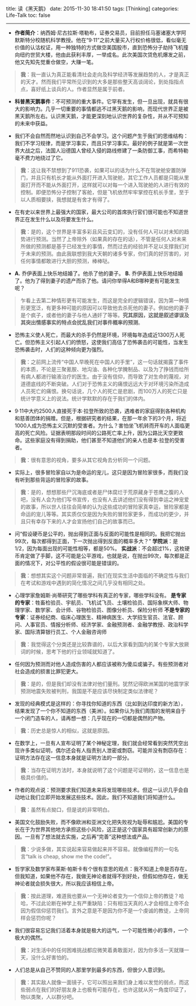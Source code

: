 title: 读《黑天鹅》
date: 2015-11-30 18:41:50
tags: [Thinking]
categories: Life-Talk
toc: false

---
* **作者简介**：纳西姆·尼古拉斯·塔勒布，证券交易员，目前担任马塞诸塞大学阿默斯特分校随机科学教授。他在“9·11”之前大量买入行权价格很低，看似毫无价值的认沽权证，用一种独特的方式做空美国股市，直到恐怖分子劫持飞机撞向纽约世贸大楼，他由此获利丰厚，一举成名。此次美国次贷危机爆发之前，他又先知先觉重仓做空，大赚一笔。

> **我**：我一直认为真正能看清社会走向及科学经济等发展趋势的人，才是真正的天才。然而我们平常所见识到的大多是那些整天高谈阔论，到处指指点点，喜好纸上谈兵的人。作者显然是属于前者。

* **科普黑天鹅事件**：不可预测的重大事件。它罕有发生，但一旦出现，就具有很大的影响力。几乎一切重要的事情都逃不过黑天鹅的影响，而现代世界正是被黑天鹅所左右。认识黑天鹅，才能更深刻地认识世界的复杂性，并从不可预知的未来中获益。

* 我们不会自然而然地认识到自己不会学习。这个问题产生于我们的思维结构：我们不学习规律，而是学习事实，而且只学习事实。最好的例子就是第一次世界大战之后，法国人沿德国人曾经入侵的路线修建了一条防御工事，而希特勒毫不费力地绕过了它。

> **我**：这让我不禁想到了911恐袭，如果可以的话为什么不在驾驶舱安置防弹门，并且只有机长才能从外面打开进入驾驶舱，其它工作人员都是只能从里面打开而不能从外面打开，这样就可以对每一个进入驾驶舱的人进行有效的控制。即便恐怖分子控制了客舱，但是飞机依然牢牢掌控在机长手里，至于以人质相要挟，我想就是有舍才有得了。

* 在有史以来世界上最强大的国家，最大公司的首席执行官们很可能也不知道世界正在发生什么以及将要发生什么。

> **我**：是的，这个世界是丰富多彩且风云变幻的，没有任何人可以对未知的趋势进行预测。当然了上帝除外（如果真的存在的话），不管是任何人对未来所做的预测都是基于已经发生的事情，然而过去的经验并不足以支撑我们对于未来的预测。由此我联想到我大天朝的诸多专家，你们真的好厉害的，对任何事情都敢进行大胆的预测，棒棒哒。

* **A.** 乔伊表面上快乐地结婚了。他杀了他的妻子。 **B.** 乔伊表面上快乐地结婚了。他为了得到妻子的遗产而杀了他。请问你举得A和B哪种更有可能发生呢？

> 乍看上去第二种情形更有可能发生，而这是完全的逻辑错误，因为第一种情形更宽泛，有更多种可能的原因可以导致他去杀死他的妻子。例如他的妻子是个疯子，或者他的妻子与他人通奸了等等。**究其原因，这就是叙述谬误及其突出情感事实的特点会扰乱我们对事件概率的预测**。

* 恐怖主义使人死亡，而最大的杀手仍然是环境，环境每年造成近1300万人死亡。但恐怖主义引起人们的愤怒，这使我们高估了恐怖袭击的可能性，当发生恐怖袭击时，人们的这种倾向更为强烈。

> **我**：之前网上流传“中国人早晚死在中国人的手里”，这一句话就揭露了事件的本质，不论是三聚氰胺、地沟油、各种化学腌制品、以及为了挣钱而给所有病人都进行输液治疗的医生。由于没有信仰，而导致了对生命的蔑视，对道德底线的不断突破。人们对于恐怖主义的痛恨远远大于对环境污染所造成人员死亡的痛恨。换句话说，几个人的死亡是悲剧，而100万人的死亡只是统计学意义上的说法。统计学默默的存在于我们的体内。

* 9·11中大约2500人直接死于本·拉登所致的恐袭，遇难者的家庭得到各种机构和慈善团体的捐赠。但是，根据研究者的结果，在那一年余下的3个月，将近1000人成为恐怖主义沉默的受害者。为什么？害怕坐飞机转而开车的人面临更高的死亡风险。证据表明那段时间的公路死亡率上升，因为公路比天空更致命。这些家庭没有得到捐助，他们甚至不知道他们的亲人也是本·拉登的受害者。

> **我**：很有意思的视角，要多从其它视角去分析同一个问题。

* 实际上，很多冒险家自以为是命运的宠儿，这只是因为冒险家很多，而我们没有听到那些背运的冒险家的故事。

> **我**：是的，想想那些尸沉海底或者是尸体腐烂于荒原藏身于苍鹰之腹的人吧，没有人会为他们写书宣传，也没有人去讲述他们没有得到幸运之神宠爱的故事，所以世人往往会简单的认为这些成功的冒险家真幸运，冒险家都是命运的宠儿等等。其实质仅仅是因为失败的冒险家更多，而成功的更少，并且只有幸存下来的人才会宣扬他们自己的故事而已。

* 问“假设硬币是公平的，抛出得到正面与反面的可能性是相同的。我把它抛出99次，每次都得到正面，下一次抛出得到反面的概率多大？”
**学院派**：是1/2，因为每面出现的可能性相等，都是50%。
**实战派**：不会超过1%，这枚硬币肯定做了手脚，这不可能是公平游戏，也就是说，在抛出99次，每次都是正面的情况下，对公平性的假设很可能是错误的。

> **我**：想想其实这个问题非常普遍，我们在现实生活中面临的不确定性与我们在考试和游戏中遇到的简化情况之间几乎没有相同之处。

* 心理学家詹姆斯·尚蒂研究了哪些学科有真正的专家，哪些学科没有。
**是专家的专家**：牲畜检验员、宇航员、飞机试飞员、土壤检验员、国际象棋大师、物理学家、数学家、会计师、谷物检验员、图像分析员、保险分析师
**不是专家的专家**：证券经纪商、临床心理医生、精神病医生、大学招生官员、法官、顾问、人事官员、情报分析师、经济学家、金融预测者、金融学教授、政治科学家、国际清算银行员工、个人金融咨询师

> **我**：我觉得这个分类还是比较靠谱的，以后大家看到国内的某个专家大放厥词的时候，思考下他的行业领域就知道了。

* 任何因为预测而对他人造成伤害的人都应该被称为傻瓜或骗子。有些预测者对社会造成的损害比罪犯更大。

> **我**：是的，但是我们却没有法律对他们量刑。犹然记得欧洲某国的地震学家预测地震失败被判刑，我国是不是应该尽快制定类似法律呢？

* 发现的经典模式是这样的：你寻找你知道的东西（比如到达印度的新方法），结果发现了一个你不知道的东西（美洲）。如果你认为我们周围的发明来自于一个闭门造车的人，请再想一想：几乎现在的一切都是偶然的产物。

> **我**：历史总是惊人的相似，这就是原因。

* 在数学上，一旦有人宣布证明了某个神秘定理，我们就会经常看到突然凭空出现许多类似证明，偶尔还会有人指责别人泄密或剽窃。可能并没有剽窃存在：证明方法存在这一信息本身就是证明方法的一部分。

> **我**：当存在证明方法时，本身就说明了这个问题是可证明的，这一信息也是极具价值的。

* 作者的观点说：预测要求我们知道未来将发现哪些技术。但这一认识几乎会自动地让我们立即开始发展这些技术。因此，我们不知道我们将知道什么。

> **我**：虽然有点拗口，但是说的非常明白。

* 美国文化鼓励失败，而不像欧洲和亚洲文化把失败视为耻辱和尴尬。美国的专长在于为世界其他地方承担这些小风险，这正是这个国家具有超常创新力的原因。一旦有了想法就去实施，之后再“完善”这种想法或产品。

> **我**：少说多做，其实说起来容易做起来并不容易。就像编程界的一句名言“talk is cheap, show me the code!”。

* 哲学家及数学家布莱斯·帕斯卡有个很有意思的观点：我不知道上帝是否存在，但我知道，如果他不存在，我做无神论者就得不到好处，但假如他存在，做无神论者就会损失很大，所以我应该相信上帝。

> **我**：按此道理，难道我也要从一个无神论者变为一个信仰上帝的教徒？哈哈，不过此论断在神学上有严重缺陷：只有相当天真的人才会相信上帝不会因为假信仰惩罚我们。言外之意是不是因为你不是一个虔诚的教徒，上帝同样会惩罚你呢？

* 我们很容易忘记我们活着本身就是极大的运气，一个可能性微小的事件，一个极大的偶然。

> **我**：对生活中的任何困难挑战都应微笑着勇敢面对，因为你多活一天就赚一天，没什么好害怕的。

* 人们总是从自己不赞同的人那里学到最多的东西，但很少人意识到。

> **我**：其实敌人就像一面镜子，它可以照出来我们身上难以发觉的弱点，而这些弱点在我们的好朋友身上也极有可能存在，也许这就从另一角度印证了，物以类聚，人以群分吧。
